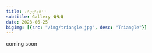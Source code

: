 ```yaml
---
title: ₍˄·͈༝·͈˄₎ฅ˒˒
subtitle: Gallery 🐈🐈🐈
date: 2023-06-25
bigimg: [{src: "/img/triangle.jpg", desc: "Triangle"}]
---
```

coming soon
